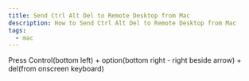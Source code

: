 ```yaml
---
title: Send Ctrl Alt Del to Remote Desktop from Mac
description: How to Send Ctrl Alt Del to Remote Desktop from Mac
tags:
  - mac
---
```


Press Control(bottom left) +  option(bottom right - right beside arrow) + del(from onscreen keyboard)




